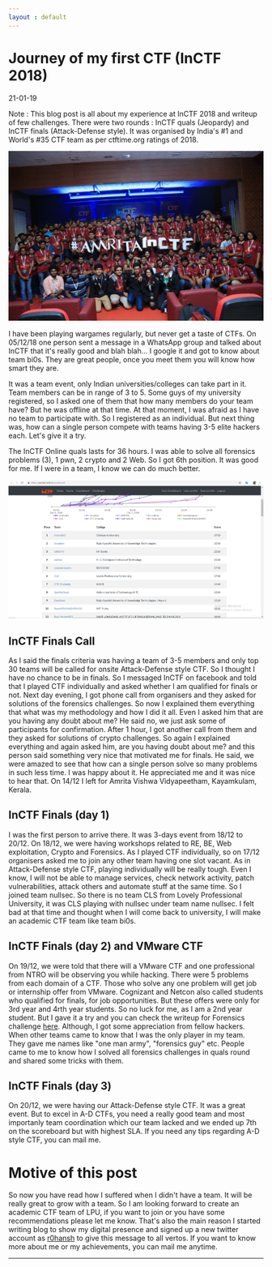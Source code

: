 ```yaml
---
layout : default
---
```


# Journey of my first CTF (InCTF 2018)
21-01-19

Note : This blog post is all about my experience at InCTF 2018 and writeup of few challenges. There were two rounds : InCTF quals (Jeopardy) and InCTF finals (Attack-Defense style). It was organised by India's #1 and World's #35 CTF team as per ctftime.org ratings of 2018.

![Branching](https://raw.githubusercontent.com/r0hanSH/r0hanSH.github.io/master/images/InCTF/group-pic.jpg)

I have been playing wargames regularly, but never get a taste of CTFs. On 05/12/18 one person sent a message in a WhatsApp group and talked about InCTF that it's really good and blah blah... I google it and got to know about team bi0s. They are great people, once you meet them you will know how smart they are.

It was a team event, only Indian universities/colleges can take part in it. Team members can be in range of 3 to 5. Some guys of my university registered, so I asked one of them that how many members do your team have? But he was offline at that time. At that moment, I was afraid as I have no team to participate with. So I registered as an individual. But next thing was, how can a single person compete with teams having 3-5 elite hackers each. Let's give it a try.

The InCTF Online quals lasts for 36 hours. I was able to solve all forensics problems (3), 1 pwn, 2 crypto and 2 Web. So I got 6th position. It was good for me. If I were in a team, I know we can do much better.

![Branching](https://raw.githubusercontent.com/r0hanSH/r0hanSH.github.io/master/images/InCTF/scoreboard-quals.png)

## InCTF Finals Call

As I said the finals criteria was having a team of 3-5 members and only top 30 teams will be called for onsite Attack-Defense style CTF. So I thought I have no chance to be in finals. So I messaged InCTF on facebook and told that I played CTF individually and asked whether I am qualified for finals or not. Next day evening, I got phone call from organisers and they asked for solutions of the forensics challenges. So now I explained them everything that what was my methodology and how I did it all. Even I asked him that are you having any doubt about me? He said no, we just ask some of participants for confirmation. After 1 hour, I got another call from them and they asked for solutions of crypto challenges. So again I explained everything and again asked him, are you having doubt about me? and this person said something very nice that motivated me for finals. He said, we were amazed to see that how can a single person solve so many problems in such less time. I was happy about it. He appreciated me and it was nice to hear that. On 14/12 I left for Amrita Vishwa Vidyapeetham, Kayamkulam, Kerala.


## InCTF Finals (day 1)

I was the first person to arrive there. It was 3-days event from 18/12 to 20/12. On 18/12, we were having workshops related to RE, BE, Web exploitation, Crypto and Forensics. As I played CTF individually, so on 17/12 organisers asked me to join any other team having one slot vacant. As in Attack-Defense style CTF, playing individually will be really tough. Even I know, I will not be able to manage services, check network activity, patch vulnerabilities, attack others and automate stuff at the same time. So I joined team nullsec. So there is no team CLS from Lovely Professional University, it was CLS playing with nullsec under team name nullsec. I felt bad at that time and thought when I will come back to university, I will make an academic CTF team like team bi0s.



## InCTF Finals (day 2) and VMware CTF

On 19/12, we were told that there will a VMware CTF and one professional from NTRO will be observing you while hacking. There were 5 problems from each domain of a CTF. Those who solve any one problem will get job or internship offer from VMware. Cognizant and Netcon also called students who qualified for finals, for job opportunities.  But these offers were only for 3rd year and 4rth year students. So no luck for me, as I am a 2nd year student. But I gave it a try and you can check the writeup for Forensics challenge [here](https://r0hansh.github.io/posts/InCTF-and-VMware-CTF.html). Although, I got some appreciation from fellow hackers. When other teams came to know that I was the only player in my team. They gave me names like "one man army", "forensics guy" etc. People came to me to know how I solved all forensics challenges in quals round and shared some tricks with them.


## InCTF Finals (day 3)

On 20/12, we were having our Attack-Defense style CTF. It was a great event. But to excel in A-D CTFs, you need a really good team and most importanly team coordination which our team lacked and we ended up 7th on the scoreboard but with highest SLA. If you need any tips regarding A-D style CTF, you can mail me.


# Motive of this post

So now you have read how I suffered when I didn't have a team. It will be really great to grow with a team. So I am looking forward to create an academic CTF team of LPU, if you want to join or you have some recommendations please let me know. That's also the main reason I started writing blog to show my digital presence and signed up a new twitter account as [r0hansh](https://twitter.com/r0hanSH) to give this message to all vertos. If you want to know more about me or my achievements, you can mail me anytime.

---
